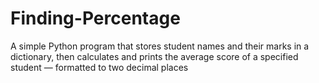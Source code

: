 # Finding-Percentage
A simple Python program that stores student names and their marks in a dictionary, then calculates and prints the average score of a specified student — formatted to two decimal places
